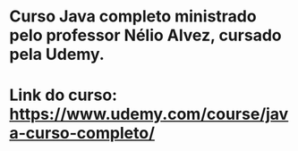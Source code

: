 # Curso Java completo ministrado pelo professor Nélio Alvez, cursado pela Udemy.
# Link do curso: https://www.udemy.com/course/java-curso-completo/
